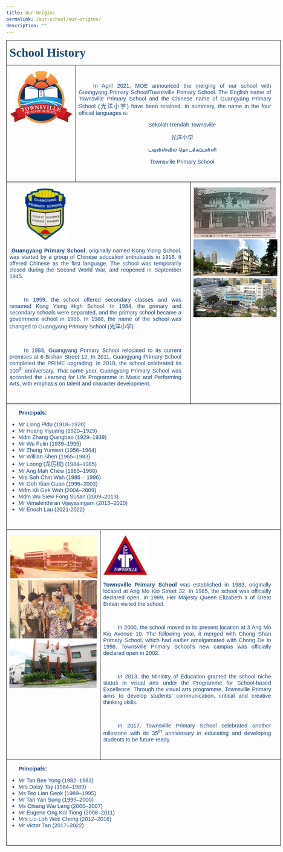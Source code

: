 ```yaml
---
title: Our Origins
permalink: /our-school/our-origins/
description: ""
---
```

<table style="width:544.25pt;border-collapse:collapse;border:none;mso-border-alt:
 solid windowtext .5pt;mso-yfti-tbllook:1184;mso-padding-alt:0in 5.4pt 0in 5.4pt" width="726" cellpadding="0" cellspacing="0" border="1" class="MsoTableGrid"><tbody><tr style="mso-yfti-irow:0;mso-yfti-firstrow:yes;height:40.0pt"><td style="width:544.25pt;border:solid windowtext 1.0pt;
  mso-border-alt:solid windowtext .5pt;padding:0in 5.4pt 0in 5.4pt;height:40.0pt" colspan="4" width="726"><p class="MsoNormal"><b><span style="font-size:24.0pt;font-family:&quot;Modern Love&quot;;
  color:#1F497D;mso-ansi-language:EN-US">School History</span></b><b><span style="font-size:14.0pt;font-family:&quot;Modern Love&quot;;color:#1F497D;mso-ansi-language:
  EN-US"></span></b></p></td></tr><tr style="mso-yfti-irow:1"><td style="width:125.75pt;border:solid windowtext 1.0pt;
  border-top:none;mso-border-top-alt:solid windowtext .5pt;mso-border-alt:solid windowtext .5pt;
  padding:0in 5.4pt 0in 5.4pt" valign="top" width="168"><p class="MsoNormal"><img align="left" src="/images/TVPS%20confirmed%20logo-01.png" style="width:%"><span style="font-family:&quot;Calibri&quot;,sans-serif" lang="EN-SG"></span></p></td><td style="width:418.5pt;border-top:none;
  border-left:none;border-bottom:solid windowtext 1.0pt;border-right:solid windowtext 1.0pt;
  mso-border-top-alt:solid windowtext .5pt;mso-border-left-alt:solid windowtext .5pt;
  mso-border-alt:solid windowtext .5pt;padding:0in 5.4pt 0in 5.4pt" valign="top" colspan="3" width="558"><p class="MsoNormal"><b><span style="font-size:11.0pt;font-family:&quot;Calibri&quot;,sans-serif;
  color:#1F497D;mso-ansi-language:EN-US">&nbsp;</span></b></p><p style="margin-right:12.8pt;text-align:justify;text-justify:
  inter-ideograph;text-indent:.4in" class="MsoNormal"><span style="font-size:11.0pt;font-family:
  &quot;Calibri&quot;,sans-serif;color:#1F497D;mso-ansi-language:EN-US">In April 2021, MOE announced the merging of our school with Guangyang Primary School/Townsville Primary School. The English name of Townsville Primary School and the Chinese name of Guangyang Primary School (</span><span style="font-size:11.0pt;font-family:DengXian;mso-ascii-font-family:
  Calibri;mso-fareast-theme-font:minor-fareast;mso-hansi-font-family:Calibri;
  mso-bidi-font-family:Calibri;color:#1F497D;mso-ansi-language:EN-US" lang="ZH-CN">光洋小学</span><span style="font-size:11.0pt;font-family:&quot;Calibri&quot;,sans-serif;color:#1F497D;
  mso-ansi-language:EN-US">) have been retained. In summary, the name in the four official languages is:</span></p><p style="margin-right:12.8pt;text-align:center;
  text-indent:.4in" align="center" class="MsoNormal"><span style="font-size:11.0pt;font-family:&quot;Calibri&quot;,sans-serif;
  color:#1F497D" lang="EN-SG">Sekolah Rendah Townsville</span></p><p style="margin-right:12.8pt;text-align:center;
  text-indent:.4in" align="center" class="MsoNormal"><span style="font-size:11.0pt;font-family:DengXian;
  mso-ascii-font-family:Calibri;mso-fareast-theme-font:minor-fareast;
  mso-hansi-font-family:Calibri;mso-bidi-font-family:Calibri;color:#1F497D" lang="ZH-CN">光洋小学</span><span style="font-size:11.0pt;font-family:&quot;Calibri&quot;,sans-serif;
  color:#1F497D" lang="EN-SG"></span></p><p style="margin-right:12.8pt;text-align:center;
  text-indent:.4in" align="center" class="MsoNormal"><span style="font-size:11.0pt;font-family:&quot;Nirmala UI&quot;,sans-serif;
  color:#1F497D" lang="EN-SG">டவுன்ஸ்வில்</span><span style="font-size:11.0pt;
  font-family:&quot;Calibri&quot;,sans-serif;color:#1F497D" lang="EN-SG"> </span><span style="font-size:11.0pt;font-family:&quot;Nirmala UI&quot;,sans-serif;color:#1F497D" lang="EN-SG">தொடக்கப்பள்ளி</span><span style="font-size:11.0pt;font-family:&quot;Calibri&quot;,sans-serif;
  color:#1F497D" lang="EN-SG"></span></p><p style="margin-right:12.8pt;text-align:center;
  text-indent:.4in" align="center" class="MsoNormal"><span style="font-size:11.0pt;font-family:&quot;Calibri&quot;,sans-serif;
  color:#1F497D" lang="EN-SG">Townsville Primary School</span></p><p style="text-align:justify;text-justify:inter-ideograph;
  text-indent:.4in" class="MsoNormal"><span style="font-size:11.0pt;font-family:&quot;Calibri&quot;,sans-serif;
  color:#1F497D;mso-ansi-language:EN-US">&nbsp;</span></p></td></tr><tr style="mso-yfti-irow:2;height:256.9pt"><td style="width:377.75pt;border:solid windowtext 1.0pt;
  border-top:none;mso-border-top-alt:solid windowtext .5pt;mso-border-alt:solid windowtext .5pt;
  padding:0in 5.4pt 0in 5.4pt;height:256.9pt" valign="top" colspan="3" width="504"><p style="text-align:justify;text-justify:inter-ideograph;
  text-indent:.4in" class="MsoNormal"><img src="/images/Origin%20&amp;%20Ethos/GYPS%20Original.png" style="width:25%" ><span style="font-size:11.0pt;
  font-family:&quot;Calibri&quot;,sans-serif;color:#1F497D;mso-ansi-language:EN-US"></span></p><p style="margin-right:12.75pt;text-align:justify;text-justify:
  inter-ideograph" class="MsoNormal"><b><span style="font-size:11.0pt;font-family:&quot;Calibri&quot;,sans-serif;
  color:#1F497D;mso-ansi-language:EN-US"><span style="mso-spacerun:yes">&nbsp;</span>Guangyang Primary School</span></b><span style="font-size:11.0pt;font-family:&quot;Calibri&quot;,sans-serif;color:#1F497D;
  mso-ansi-language:EN-US">, originally named Kong Yiong School, was started by a group of Chinese education enthusiasts in 1918. It offered Chinese as the first language. The school was temporarily closed during the Second World War, and reopened in September 1945.</span></p><p style="margin-right:12.75pt;text-align:justify;text-justify:
  inter-ideograph;text-indent:.4in" class="MsoNormal"><span style="font-size:11.0pt;font-family:
  &quot;Calibri&quot;,sans-serif;color:#1F497D;mso-ansi-language:EN-US">&nbsp;</span></p><p style="margin-right:12.75pt;text-align:justify;text-justify:
  inter-ideograph;text-indent:.4in" class="MsoNormal"><span style="font-size:11.0pt;font-family:
  &quot;Calibri&quot;,sans-serif;color:#1F497D;mso-ansi-language:EN-US">In 1959, the school offered secondary classes and was renamed Kong Yiong High School. In 1984, the primary and secondary schools were separated, and the primary school became a government school in 1986. In 1988, the name of the school was changed to Guangyang Primary School (</span><span style="font-size:11.0pt;font-family:DengXian;mso-ascii-font-family:Calibri;
  mso-fareast-theme-font:minor-fareast;mso-hansi-font-family:Calibri;
  mso-bidi-font-family:Calibri;color:#1F497D;mso-ansi-language:EN-US" lang="ZH-CN">光洋小学</span><span style="font-size:11.0pt;font-family:&quot;Calibri&quot;,sans-serif;color:#1F497D;
  mso-ansi-language:EN-US">).&nbsp;</span></p><p style="margin-right:12.75pt;text-align:justify;text-justify:
  inter-ideograph;text-indent:.4in" class="MsoNormal"><span style="font-size:11.0pt;font-family:
  &quot;Calibri&quot;,sans-serif;color:#1F497D;mso-ansi-language:EN-US">&nbsp;</span></p><p style="margin-right:12.75pt;text-align:justify;text-justify:
  inter-ideograph;text-indent:.4in" class="MsoNormal"><span style="font-size:11.0pt;font-family:
  &quot;Calibri&quot;,sans-serif;color:#1F497D;mso-ansi-language:EN-US">In 1993, Guangyang Primary School relocated to its current premises at 6 Bishan Street 12. In 2011, Guangyang Primary School completed the PRIME upgrading. In 2018, the school celebrated its 100<sup>th</sup> anniversary. That same year, Guangyang Primary School was accorded the Learning for Life Programme in Music and Performing Arts, with emphasis on talent and character development.</span></p><p style="text-align:justify;text-justify:inter-ideograph" class="MsoNormal"><span style="font-size:11.0pt;font-family:&quot;Calibri&quot;,sans-serif;color:#1F497D;
  mso-ansi-language:EN-US">&nbsp;</span></p></td><td style="width:166.5pt;border-top:none;border-left:
  none;border-bottom:solid windowtext 1.0pt;border-right:solid windowtext 1.0pt;
  mso-border-top-alt:solid windowtext .5pt;mso-border-left-alt:solid windowtext .5pt;
  mso-border-alt:solid windowtext .5pt;padding:0in 5.4pt 0in 5.4pt;height:256.9pt" valign="top" width="222"><p class="MsoNormal"><img src="/images/Origin%20&%20Ethos/GYPS%20pics.png" 
><span style="font-family:&quot;Calibri&quot;,sans-serif" lang="EN-SG"></span></p></td></tr><tr style="mso-yfti-irow:3;height:215.5pt"><td style="width:544.25pt;border:solid windowtext 1.0pt;
  border-top:none;mso-border-top-alt:solid windowtext .5pt;mso-border-alt:solid windowtext .5pt;
  padding:0in 5.4pt 0in 5.4pt;height:215.5pt" valign="top" colspan="4" width="726"><p style="margin-left:.25in;text-align:justify;text-justify:
  inter-ideograph" class="MsoNormal"><b><span style="font-size:11.0pt;font-family:&quot;Calibri&quot;,sans-serif;
  color:#1F497D;mso-ansi-language:EN-US">Principals:</span></b></p><ul type="disc" style="margin-top:0in"><li style="color:#1F497D;text-align:justify;text-justify:
       inter-ideograph;mso-list:l0 level1 lfo1;tab-stops:list .5in" class="MsoNormal"><span style="font-size:11.0pt;font-family:&quot;Calibri&quot;,sans-serif;mso-ansi-language:
       EN-US">Mr Liang Pidu (1918–1920)</span></li><li style="color:#1F497D;text-align:justify;text-justify:
       inter-ideograph;mso-list:l0 level1 lfo1;tab-stops:list .5in" class="MsoNormal"><span style="font-size:11.0pt;font-family:&quot;Calibri&quot;,sans-serif;mso-ansi-language:
       EN-US">Mr Huang Yiyuang (1920–1929)</span></li><li style="color:#1F497D;text-align:justify;text-justify:
       inter-ideograph;mso-list:l0 level1 lfo1;tab-stops:list .5in" class="MsoNormal"><span style="font-size:11.0pt;font-family:&quot;Calibri&quot;,sans-serif;mso-ansi-language:
       EN-US">Mdm Zhang Qiangbao (1929–1939)</span></li><li style="color:#1F497D;text-align:justify;text-justify:
       inter-ideograph;mso-list:l0 level1 lfo1;tab-stops:list .5in" class="MsoNormal"><span style="font-size:11.0pt;font-family:&quot;Calibri&quot;,sans-serif;mso-ansi-language:
       EN-US">Mr Wu Fulin (1939–1955)</span></li><li style="color:#1F497D;text-align:justify;text-justify:
       inter-ideograph;mso-list:l0 level1 lfo1;tab-stops:list .5in" class="MsoNormal"><span style="font-size:11.0pt;font-family:&quot;Calibri&quot;,sans-serif;mso-ansi-language:
       EN-US">Mr Zheng Yunwen (1956–1964)</span></li><li style="color:#1F497D;text-align:justify;text-justify:
       inter-ideograph;mso-list:l0 level1 lfo1;tab-stops:list .5in" class="MsoNormal"><span style="font-size:11.0pt;font-family:&quot;Calibri&quot;,sans-serif;mso-ansi-language:
       EN-US">Mr Willian Shen (1965–1983)</span></li><li style="color:#1F497D;text-align:justify;text-justify:
       inter-ideograph;mso-list:l0 level1 lfo1;tab-stops:list .5in" class="MsoNormal"><span style="font-size:11.0pt;font-family:&quot;Calibri&quot;,sans-serif;mso-ansi-language:
       EN-US">Mr Loong (</span><span style="font-size:11.0pt;
       font-family:DengXian;mso-ascii-font-family:Calibri;mso-fareast-theme-font:
       minor-fareast;mso-hansi-font-family:Calibri;mso-bidi-font-family:Calibri;
       mso-ansi-language:EN-US" lang="ZH-CN">龙厉权</span><span style="font-size:11.0pt;
       font-family:&quot;Calibri&quot;,sans-serif;mso-ansi-language:EN-US">) (1984–1985)</span></li><li style="color:#1F497D;text-align:justify;text-justify:
       inter-ideograph;mso-list:l0 level1 lfo1;tab-stops:list .5in" class="MsoNormal"><span style="font-size:11.0pt;font-family:&quot;Calibri&quot;,sans-serif;mso-ansi-language:
       EN-US">Mr Ang Mah Chew (1985–1986)</span></li><li style="color:#1F497D;text-align:justify;text-justify:
       inter-ideograph;mso-list:l0 level1 lfo1;tab-stops:list .5in" class="MsoNormal"><span style="font-size:11.0pt;font-family:&quot;Calibri&quot;,sans-serif;mso-ansi-language:
       EN-US">Mrs Soh Chin Wah (1986 – 1996)</span></li><li style="color:#1F497D;text-align:justify;text-justify:
       inter-ideograph;mso-list:l0 level1 lfo1;tab-stops:list .5in" class="MsoNormal"><span style="font-size:11.0pt;font-family:&quot;Calibri&quot;,sans-serif;mso-ansi-language:
       EN-US">Mr Goh Kian Guan (1996–2003)</span></li><li style="color:#1F497D;text-align:justify;text-justify:
       inter-ideograph;mso-list:l0 level1 lfo1;tab-stops:list .5in" class="MsoNormal"><span style="font-size:11.0pt;font-family:&quot;Calibri&quot;,sans-serif;mso-ansi-language:
       EN-US">Mdm Kit Gek Wah (2004–2009)</span></li><li style="color:#1F497D;text-align:justify;text-justify:
       inter-ideograph;mso-list:l0 level1 lfo1;tab-stops:list .5in" class="MsoNormal"><span style="font-size:11.0pt;font-family:&quot;Calibri&quot;,sans-serif;mso-ansi-language:
       EN-US">Mdm Wu Siew Fong Susan (2009–2013)</span></li><li style="color:#1F497D;text-align:justify;text-justify:
       inter-ideograph;mso-list:l0 level1 lfo1;tab-stops:list .5in" class="MsoNormal"><span style="font-size:11.0pt;font-family:&quot;Calibri&quot;,sans-serif;mso-ansi-language:
       EN-US">Mr Vimalenthiran Vijayasingam (2013–2020)</span></li><li style="color:#1F497D;text-align:justify;text-justify:
       inter-ideograph;mso-list:l0 level1 lfo1;tab-stops:list .5in" class="MsoNormal"><span style="font-size:11.0pt;font-family:&quot;Calibri&quot;,sans-serif;mso-ansi-language:
       EN-US">Mr Enoch Lau (2021-2022)</span></li></ul><p class="MsoNormal"><span style="font-family:&quot;Calibri&quot;,sans-serif;
  mso-no-proof:yes" lang="EN-SG">&nbsp;</span></p></td></tr><tr style="mso-yfti-irow:4"><td style="width:179.75pt;border:solid windowtext 1.0pt;
  border-top:none;mso-border-top-alt:solid windowtext .5pt;mso-border-alt:solid windowtext .5pt;
  padding:0in 5.4pt 0in 5.4pt" valign="top" colspan="2" width="240"><p style="text-align:justify;text-justify:inter-ideograph" class="MsoNormal"><img src="/images/Origin%20&%20Ethos/TVPS%20pics.png" ><span style="font-size:11.0pt;font-family:&quot;Calibri&quot;,sans-serif;color:#1F497D;
  mso-ansi-language:EN-US"></span></p></td><td style="width:364.5pt;border-top:none;
  border-left:none;border-bottom:solid windowtext 1.0pt;border-right:solid windowtext 1.0pt;
  mso-border-top-alt:solid windowtext .5pt;mso-border-left-alt:solid windowtext .5pt;
  mso-border-alt:solid windowtext .5pt;padding:0in 5.4pt 0in 5.4pt" valign="top" colspan="2" width="486"><p class="MsoNormal"><img src="/images/Origin%20&%20Ethos/TVPS%20Original.png" style="width:25%"><span style="font-family:&quot;Calibri&quot;,sans-serif;mso-no-proof:yes" lang="EN-SG"><span style="mso-spacerun:yes">&nbsp;</span></span></p><p style="margin-right:12.8pt;text-align:justify;text-justify:
  inter-ideograph" class="MsoNormal"><b><span style="font-size:11.0pt;font-family:&quot;Calibri&quot;,sans-serif;
  color:#1F497D;mso-ansi-language:EN-US">Townsville Primary School</span></b><span style="font-size:11.0pt;font-family:&quot;Calibri&quot;,sans-serif;color:#1F497D;
  mso-ansi-language:EN-US"> was established in 1983, originally located at Ang Mo Kio Street 32. In 1985, the school was officially declared open. In 1989, Her Majesty Queen Elizabeth II of Great Britain visited the school.</span></p><p style="text-align:justify;text-justify:inter-ideograph;
  text-indent:.4in" class="MsoNormal"><span style="font-size:11.0pt;font-family:&quot;Calibri&quot;,sans-serif;
  color:#1F497D;mso-ansi-language:EN-US">&nbsp;</span></p><p style="margin-right:12.8pt;text-align:justify;text-justify:
  inter-ideograph;text-indent:.4in" class="MsoNormal"><span style="font-size:11.0pt;font-family:
  &quot;Calibri&quot;,sans-serif;color:#1F497D;mso-ansi-language:EN-US">In 2000, the school moved to its present location at 3 Ang Mo Kio Avenue 10. The following year, it merged with Chong Shan Primary School, which had earlier amalgamated with Chong De in 1998. Townsville Primary School’s new campus was officially declared open in 2002.</span></p><p style="margin-right:12.8pt;text-align:justify;text-justify:
  inter-ideograph;text-indent:.4in" class="MsoNormal"><span style="font-size:11.0pt;font-family:
  &quot;Calibri&quot;,sans-serif;color:#1F497D;mso-ansi-language:EN-US">&nbsp;</span></p><p style="margin-right:12.8pt;text-align:justify;text-justify:
  inter-ideograph;text-indent:.4in" class="MsoNormal"><span style="font-size:11.0pt;font-family:
  &quot;Calibri&quot;,sans-serif;color:#1F497D;mso-ansi-language:EN-US">In 2013, the Ministry of Education granted the school niche status in visual arts under the Programme for School-based Excellence. Through the visual arts programme, Townsville Primary aims to develop students’ communication, critical and creative thinking skills.</span></p><p style="margin-right:12.8pt;text-align:justify;text-justify:
  inter-ideograph;text-indent:.4in" class="MsoNormal"><span style="font-size:11.0pt;font-family:
  &quot;Calibri&quot;,sans-serif;color:#1F497D;mso-ansi-language:EN-US">&nbsp;</span></p><p style="margin-right:12.8pt;text-align:justify;text-justify:
  inter-ideograph;text-indent:.4in" class="MsoNormal"><span style="font-size:11.0pt;font-family:
  &quot;Calibri&quot;,sans-serif;color:#1F497D;mso-ansi-language:EN-US">In 2017, Townsville Primary School celebrated another milestone with its 35<sup>th</sup> anniversary in educating and developing students to be future-ready.</span></p><p style="text-align:justify;text-justify:inter-ideograph" class="MsoNormal"><span style="font-family:&quot;Calibri&quot;,sans-serif;mso-ansi-language:EN-US">&nbsp;</span></p></td></tr><tr style="mso-yfti-irow:5;mso-yfti-lastrow:yes"><td style="width:544.25pt;border:solid windowtext 1.0pt;
  border-top:none;mso-border-top-alt:solid windowtext .5pt;mso-border-alt:solid windowtext .5pt;
  padding:0in 5.4pt 0in 5.4pt" valign="top" colspan="4" width="726"><p style="margin-left:.25in;text-align:justify;text-justify:
  inter-ideograph" class="MsoNormal"><b><span style="font-size:11.0pt;font-family:&quot;Calibri&quot;,sans-serif;
  color:#1F497D;mso-ansi-language:EN-US">Principals:</span></b></p><ul type="disc" style="margin-top:0in"><li style="color:#1F497D;text-align:justify;text-justify:
       inter-ideograph;mso-list:l0 level1 lfo1;tab-stops:list .5in" class="MsoNormal"><span style="font-size:11.0pt;font-family:&quot;Calibri&quot;,sans-serif;mso-ansi-language:
       EN-US">Mr Tan Bee Yong (1982–1983)</span></li><li style="color:#1F497D;text-align:justify;text-justify:
       inter-ideograph;mso-list:l0 level1 lfo1;tab-stops:list .5in" class="MsoNormal"><span style="font-size:11.0pt;font-family:&quot;Calibri&quot;,sans-serif;mso-ansi-language:
       EN-US">Mrs Daisy Tay (1984–1989)</span></li><li style="color:#1F497D;text-align:justify;text-justify:
       inter-ideograph;mso-list:l0 level1 lfo1;tab-stops:list .5in" class="MsoNormal"><span style="font-size:11.0pt;font-family:&quot;Calibri&quot;,sans-serif;mso-ansi-language:
       EN-US">Ms Teo Lian Geok (1989–1995)</span></li><li style="color:#1F497D;text-align:justify;text-justify:
       inter-ideograph;mso-list:l0 level1 lfo1;tab-stops:list .5in" class="MsoNormal"><span style="font-size:11.0pt;font-family:&quot;Calibri&quot;,sans-serif;mso-ansi-language:
       EN-US">Mr Tan Yan Song (1995–2000)</span></li><li style="color:#1F497D;text-align:justify;text-justify:
       inter-ideograph;mso-list:l0 level1 lfo1;tab-stops:list .5in" class="MsoNormal"><span style="font-size:11.0pt;font-family:&quot;Calibri&quot;,sans-serif;mso-ansi-language:
       EN-US">Ms Chiang Wai Leng (2000–2007)</span></li><li style="color:#1F497D;text-align:justify;text-justify:
       inter-ideograph;mso-list:l0 level1 lfo1;tab-stops:list .5in" class="MsoNormal"><span style="font-size:11.0pt;font-family:&quot;Calibri&quot;,sans-serif;mso-ansi-language:
       EN-US">Mr Eugene Ong Kai Tiong (2008–2011)</span></li><li style="color:#1F497D;text-align:justify;text-justify:
       inter-ideograph;mso-list:l0 level1 lfo1;tab-stops:list .5in" class="MsoNormal"><span style="font-size:11.0pt;font-family:&quot;Calibri&quot;,sans-serif;mso-ansi-language:
       EN-US">Mrs Liu-Loh Wee Cheng (2012–2016)</span></li><li style="color:#1F497D;text-align:justify;text-justify:
       inter-ideograph;mso-list:l0 level1 lfo1;tab-stops:list .5in" class="MsoNormal"><span style="font-size:11.0pt;font-family:&quot;Calibri&quot;,sans-serif;mso-ansi-language:
       EN-US">Mr Victor Tan (2017–2022)</span></li></ul><p style="text-align:justify;text-justify:inter-ideograph" class="MsoNormal"><span style="font-family:&quot;Calibri&quot;,sans-serif" lang="EN-SG">&nbsp;</span></p></td></tr></tbody></table>